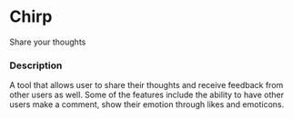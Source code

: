# Chirp
Share your thoughts

### Description

A tool that allows user to share their thoughts and receive feedback from other users as well. Some of the features include the ability to have other users make a comment, show their emotion through likes and emoticons.


